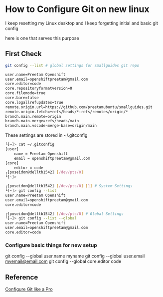 # How to Configure Git on new linux

I keep resetting my Linux desktop and I keep forgetting initial and basic git config

here is one that serves this purpose

## First Check
```bash
git config --list # global settings for smallguides git repo

user.name=Preetam Openshift
user.email=openshiftpreetam@gmail.com
core.editor=code
core.repositoryformatversion=0
core.filemode=true
core.bare=false
core.logallrefupdates=true
remote.origin.url=https://github.com/preetamubuntu/smallguides.git
remote.origin.fetch=+refs/heads/*:refs/remotes/origin/*
branch.main.remote=origin
branch.main.merge=refs/heads/main
branch.main.vscode-merge-base=origin/main
```
These settings are stored in ~/.gitconfig

```bash
└[~]> cat ~/.gitconfig 
[user]
	name = Preetam Openshift
	email = openshiftpreetam@gmail.com
[core]
	editor = code
┌[poseidon@delltb1542] [/dev/pts/0] 
└[~]> 

┌[poseidon@delltb1542] [/dev/pts/0] [1] # System Settings
└[~]> git config --list
user.name=Preetam Openshift
user.email=openshiftpreetam@gmail.com
core.editor=code

┌[poseidon@delltb1542] [/dev/pts/0] # Global Settings
└[~]> git config --list --global
user.name=Preetam Openshift
user.email=openshiftpreetam@gmail.com
core.editor=code
```
### Configure basic things for new setup

git config --global user.name myname
git config --global user.email myemail@email.com
git config --global core.editor code


## Reference

[Configure Git like a Pro](https://medium.com/@kszpiczakowski/configure-git-like-a-pro-meet-git-3-e48f82b1c346)
